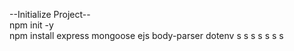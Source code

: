 --Initialize Project-- <br>
npm init -y <br>
npm install express mongoose ejs body-parser dotenv
s
s
s
s
s
s
s
